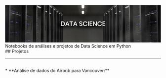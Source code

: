 <img src="img/banner.jpg">
</br>
Notebooks de análises e projetos de Data Science em Python
</br>
## Projetos
<hr>
</br>
* **Análise de dados do Airbnb para Vancouver:**
